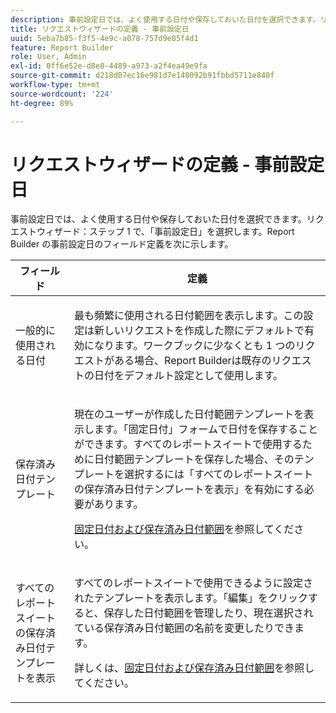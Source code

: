 ```yaml
---
description: 事前設定日では、よく使用する日付や保存しておいた日付を選択できます。リクエストウィザード：ステップ 1 で、「事前設定日」を選択します。Report Builder の事前設定日のフィールド定義を次に示します。
title: リクエストウィザードの定義 - 事前設定日
uuid: 5eba7b85-f3f5-4e9c-a078-757d9e85f4d1
feature: Report Builder
role: User, Admin
exl-id: 0ff6e52e-d8e0-4489-a973-a2f4ea49e9fa
source-git-commit: d218d07ec16e981d7e148092b91fbbd5711e840f
workflow-type: tm+mt
source-wordcount: '224'
ht-degree: 89%

---
```


# リクエストウィザードの定義 - 事前設定日

事前設定日では、よく使用する日付や保存しておいた日付を選択できます。リクエストウィザード：ステップ 1 で、「事前設定日」を選択します。Report Builder の事前設定日のフィールド定義を次に示します。

<table id="table_620F3BD3FD1B4C85A0319107EC03D54F"> 
 <thead> 
  <tr> 
   <th colname="col1" class="entry"> フィールド </th> 
   <th colname="col2" class="entry"> 定義 </th> 
  </tr> 
 </thead>
 <tbody> 
  <tr> 
   <td colname="col1"> <p>一般的に使用される日付 </p> </td> 
   <td colname="col2"> <p>最も頻繁に使用される日付範囲を表示します。この設定は新しいリクエストを作成した際にデフォルトで有効になります。ワークブックに少なくとも 1 つのリクエストがある場合、Report Builderは既存のリクエストの日付をデフォルト設定として使用します。 </p> </td> 
  </tr> 
  <tr> 
   <td colname="col1"> <p> 保存済み日付テンプレート </p> </td> 
   <td colname="col2"> <p>現在のユーザーが作成した日付範囲テンプレートを表示します。「<span class="wintitle">固定日付</span>」フォームで日付を保存することができます。すべてのレポートスイートで使用するために日付範囲テンプレートを保存した場合、そのテンプレートを選択するには「<span class="wintitle">すべてのレポートスイートの保存済み日付テンプレートを表示</span>」を有効にする必要があります。 </p> <p><a href="/help/analyze/report-builder/data-requests/configuring-report-dates/t-fixed-dates-and-saved-date-ranges.md"   >固定日付および保存済み日付範囲</a>を参照してください。 </p> </td> 
  </tr> 
  <tr> 
   <td colname="col1"> <p>すべてのレポートスイートの保存済み日付テンプレートを表示 </p> </td> 
   <td colname="col2"> <p> すべてのレポートスイートで使用できるように設定されたテンプレートを表示します。「<span class="wintitle">編集</span>」をクリックすると、保存した日付範囲を管理したり、現在選択されている保存済み日付範囲の名前を変更したりできます。 </p> <p>詳しくは、<a href="/help/analyze/report-builder/data-requests/configuring-report-dates/t-fixed-dates-and-saved-date-ranges.md"   >固定日付および保存済み日付範囲</a>を参照してください。 </p> </td> 
  </tr> 
 </tbody> 
</table>
